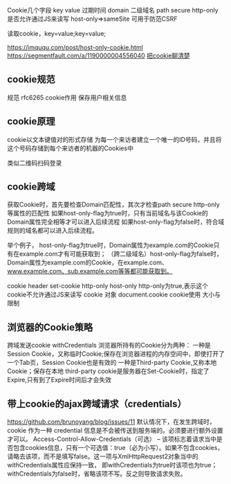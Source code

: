 Cookie几个字段
key value
过期时间
domain 二级域名
path secure
http-only 是否允许通过JS来读写
host-only=>sameSite 可用于防范CSRF

读取cookie，key=value;key=value;




https://imququ.com/post/host-only-cookie.html
https://segmentfault.com/a/1190000004556040
[把cookie聊清楚](https://juejin.im/post/59d1f59bf265da06700b0934?utm_source=gold_browser_extension)

## cookie规范 ##
规范 rfc6265
cookie作用
保存用户相关信息

## cookie原理 ##
cookie以文本键值对的形式存储
为每一个来访者建立一个唯一的ID号码，并且将这个号码存储到每个来访者的机器的Cookies中

类似二维码扫码登录

## cookie跨域 ##
获取Cookie时，首先要检查Domain匹配性，其次才检查path secure http-only等属性的匹配性
如果host-only-flag为true时，只有当前域名与该Cookie的Domain属性完全相等才可以进入后续流程
如果host-only-flag为false时，符合域规则的域名都可以进入后续流程。

举个例子，
host-only-flag为true时，Domain属性为example.com的Cookie只有在example.com才有可能获取到；
（跨二级域名）host-only-flag为false时，Domain属性为example.com的Cookie，在example.com、www.example.com、sub.example.com等等都可能获取到。


cookie header set-cookie http-only host-only
  http-only为true,表示这个cookie不允许通过JS来读写
cookie 对象 document.cookie
cookie使用  大小与限制


## 浏览器的Cookie策略 ##
跨域发送cookie withCredentials
浏览器所持有的Cookie分为两种：
一种是Session Cookie，又称临时Cookie;保存在浏览器进程的内存空间中，即使打开了一个Tab页，Session Cookie也是有效的
一种是Third-party Cookie,又称本地Cookie；保存在本地
third-party cookie是服务器在Set-Cookie时，指定了Expire,只有到了Expire时间后才会失效


## 带上cookie的ajax跨域请求（credentials） ##
https://github.com/brunoyang/blog/issues/11
默认情况下，在发生跨域时，cookie 作为一种 credential 信息是不会被传送到服务端的。必须要进行额外设置才可以。
Access-Control-Allow-Credentials（可选） – 该项标志着请求当中是否包含cookies信息，只有一个可选值：true（必为小写）。如果不包含cookies，请略去该项，而不是填写false。这一项与XmlHttpRequest2对象当中的withCredentials属性应保持一致，
即withCredentials为true时该项也为true；withCredentials为false时，省略该项不写。反之则导致请求失败。



